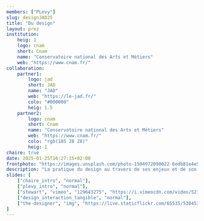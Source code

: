 ```yaml
---
members: ["PLevy"]
slug: designJAD25
title: "Du design"
layout: prez
institution:
    heig: 1
    logo: cnam
    short: Cnam
    name: "Conservatoire national des Arts et Métiers"
    web: "https://www.cnam.fr/"
collaboration:
    partner1:
        logo: jad
        short: JAD
        name: "JAD"
        web: "https://le-jad.fr/"
        colo: "#000000"
        heig: 1.5
    partner2:
        logo: cnam
        short: Cnam
        name: "Conservatoire national des Arts et Métiers"
        web: "https://www.cnam.fr/"
        colo: "rgb(185 28 28)"
        heig: 1
chaire: true
date: 2025-01-25T16:27:15+02:00
frontphoto: "https://images.unsplash.com/photo-1504972090022-6edb81e4e534?q=80&w=600"
description: "La pratique du design au travers de ses enjeux et de son histoire."
slides: [
    ["chaire_intro", "normal"],
    ["plevy_intro", "normal"],
    ["stewart", "vimeo", "129643275", "https://i.vimeocdn.com/video/521210607-fc658f04897560006456ac99b1fa4a92d9780af1a4da09152bb6837202211505-d_2400"],
    ["design_interaction_tangible", "normal"],
    ["the-designer", "img", "https://live.staticflickr.com/65535/53045370904_c9d6881ee7_b.jpg"],
]
---
```

